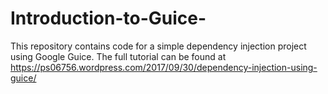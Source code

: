 # Introduction-to-Guice-
This repository contains code for a simple dependency injection project using Google Guice. 
The full tutorial can be found at https://ps06756.wordpress.com/2017/09/30/dependency-injection-using-guice/
